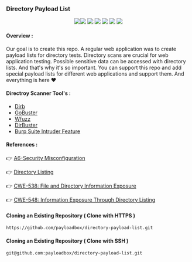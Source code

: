 ### Directory Payload List

<p align="center">
  <img src="https://github.com/payloadbox/directory-payload-list/blob/master/img/directory-image.jpg"><img src="https://cdn.rawgit.com/sindresorhus/awesome/d7305f38d29fed78fa85652e3a63e154dd8e8829/media/badge.svg"> <img src="https://img.shields.io/github/stars/payloadbox/directory-payload-list?style=social"> <img src="https://img.shields.io/github/forks/payloadbox/directory-payload-list?style=social"> <img src="https://img.shields.io/github/repo-size/payloadbox/directory-payload-list"> <img src="https://img.shields.io/github/license/payloadbox/directory-payload-list"> <img src="https://img.shields.io/github/issues/detail/author/payloadbox/directory-payload-list/1">
</p>

#### Overview :

Our goal is to create this repo. A regular web application was to create payload lists for directory tests. Directory scans are crucial for web application testing. Possible sensitive data can be accessed with directory lists. And that's why it's so important. You can support this repo and add special payload lists for different web applications and support them. And everything is here ❤

#### Directroy Scanner Tool's :

* [Dirb](https://tools.kali.org/web-applications/dirb)
* [GoBuster](https://tools.kali.org/web-applications/gobuster)
* [Wfuzz](https://tools.kali.org/web-applications/wfuzz)
* [DirBuster](https://tools.kali.org/web-applications/dirbuster)
* [Burp Suite Intruder Feature](https://portswigger.net/burp/documentation/desktop/tools/intruder/using)

#### References :

👉 [A6-Security Misconfiguration](https://owasp.org/www-project-top-ten/OWASP_Top_Ten_2017/Top_10-2017_A6-Security_Misconfiguration)

👉 [Directory Listing](https://portswigger.net/kb/issues/00600100_directory-listing)

👉 [CWE-538: File and Directory Information Exposure](https://cwe.mitre.org/data/definitions/538.html)

👉 [CWE-548: Information Exposure Through Directory Listing](https://cwe.mitre.org/data/definitions/548.html)

#### Cloning an Existing Repository ( Clone with HTTPS )

```
https://github.com/payloadbox/directory-payload-list.git
```

#### Cloning an Existing Repository ( Clone with SSH )

```
git@github.com:payloadbox/directory-payload-list.git
```
